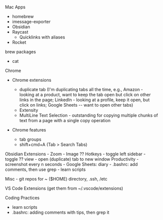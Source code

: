 Mac Apps
- homebrew
- imessage-exporter
- Obsidian
- Raycast
    - Quicklinks with aliases
- Rocket

brew packages
-  cat



Chrome
- Chrome extensions
    - duplicate tab (I'm duplicating tabs all the time, e.g., Amazon - looking at a product, want to keep the tab open but click on other links in the page; LinkedIn - looking at a profile, keep it open, but click on links; Google Sheets -- want to open other tabs)
    - Extensity
    - MultiLine Text Selection - outstanding for copying multiple chunks of text from a page with a single copy operation

- Chrome features
    - tab groups
    - shift+cmd+A (Tab > Search Tabs)

Obsidian
    Extensions
        - Zoom
        - Image ??
    Hotkeys
        - toggle left sidebar
        - toggle ?? view
        - open (duplicate) tab to new window
Productivity
    - screenshot every n seconds 
    - Google Sheets: diary
    - .bashrc: add comments, then use grep
    - learn scripts

Misc
    - git repos for ~ ($HOME) directory, .ssh, /etc

VS Code
    Extensions  (get them from ~/.vscode/extensions)


Coding Practices
- learn scripts
- .bashrc: adding comments with tips, then grep it
